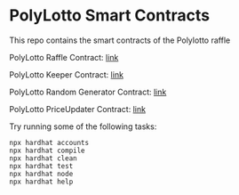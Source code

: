 # PolyLotto Smart Contracts

This repo contains the smart contracts of the Polylotto raffle

PolyLotto Raffle Contract: [link](https://mumbai.polygonscan.com/address/0x38349a22899fFd835E2237f8884D77301f324feB#code)

PolyLotto Keeper Contract: [link](https://mumbai.polygonscan.com/address/0xf2811197A3200357b686641a2b9a99c259aB0d5e#code)

PolyLotto Random Generator Contract: [link](https://mumbai.polygonscan.com/address/0x2070A7F6e8C3d42995FdD81364aFEBb34BC597B9#code)

PolyLotto PriceUpdater Contract: [link](https://mumbai.polygonscan.com/address/0xc257cfdbd804bab74d7d5b78aa6dac45d6470dee#code)

Try running some of the following tasks:

```shell
npx hardhat accounts
npx hardhat compile
npx hardhat clean
npx hardhat test
npx hardhat node
npx hardhat help
```
